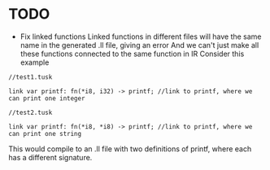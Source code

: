 # TODO

- Fix linked functions
Linked functions in different files will have the same name in the generated .ll file, giving an error
And we can't just make all these functions connected to the same function in IR
Consider this example

```
//test1.tusk

link var printf: fn(*i8, i32) -> printf; //link to printf, where we can print one integer
```

```
//test2.tusk

link var printf: fn(*i8, *i8) -> printf; //link to printf, where we can print one string
```

This would compile to an .ll file with two definitions of printf, where each has a different signature.